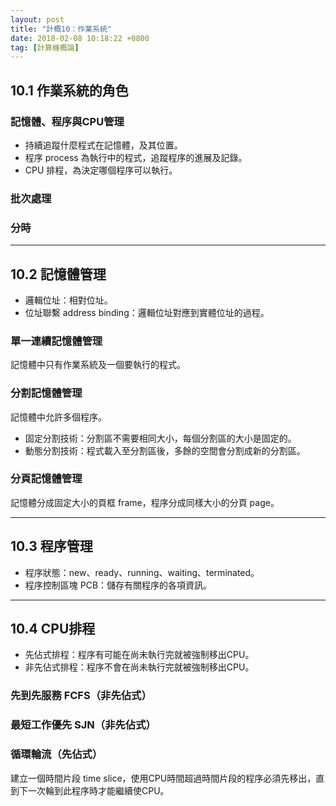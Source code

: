 ```yaml
---
layout: post
title: "計概10：作業系統"
date: 2018-02-08 10:18:22 +0800
tag: [計算機概論]
---
```

## 10.1 作業系統的角色
### 記憶體、程序與CPU管理
- 持續追蹤什麼程式在記憶體，及其位置。
- 程序 process 為執行中的程式，追蹤程序的進展及記錄。
- CPU 排程，為決定哪個程序可以執行。

### 批次處理
### 分時

<!-- more -->

---
## 10.2 記憶體管理
- 邏輯位址：相對位址。
- 位址聯繫 address binding：邏輯位址對應到實體位址的過程。

### 單一連續記憶體管理
記憶體中只有作業系統及一個要執行的程式。
### 分割記憶體管理
記憶體中允許多個程序。

- 固定分割技術：分割區不需要相同大小，每個分割區的大小是固定的。
- 動態分割技術：程式載入至分割區後，多餘的空間會分割成新的分割區。

### 分頁記憶體管理
記憶體分成固定大小的頁框 frame，程序分成同樣大小的分頁 page。

---
## 10.3 程序管理
- 程序狀態：new、ready、running、waiting、terminated。
- 程序控制區塊 PCB：儲存有關程序的各項資訊。

---
## 10.4 CPU排程
- 先佔式排程：程序有可能在尚未執行完就被強制移出CPU。
- 非先佔式排程：程序不會在尚未執行完就被強制移出CPU。

### 先到先服務 FCFS（非先佔式）
### 最短工作優先 SJN（非先佔式）
### 循環輪流（先佔式）
建立一個時間片段 time slice，使用CPU時間超過時間片段的程序必須先移出，直到下一次輪到此程序時才能繼續使CPU。